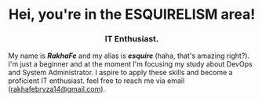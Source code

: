 <h1 align="center">Hei, you're in the ESQUIRELISM area!</h1>
<h3 align="center">IT Enthusiast.</h3>

My name is ***RakhaFe*** and my alias is ***esquire*** (haha, that's amazing right?). I'm just a beginner and at the moment I'm focusing my study about DevOps and System Administrator. I aspire to apply these skills and become a proficient IT enthusiast.
feel free to reach me via email (rakhafebryza14@gmail.com).

<!---
RakhaFe21/RakhaFe21 is a ✨ special ✨ repository because its `README.md` (this file) appears on your GitHub profile.
You can click the Preview link to take a look at your changes.
--->
